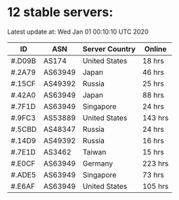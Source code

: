 # 12 stable servers:

Latest update at: Wed Jan 01 00:10:10 UTC 2020

| ID | ASN | Server Country | Online |
| -- | --- | -------------- | ------ |
| #.D09B | AS174 | United States | 18 hrs |
| #.2A79 | AS63949 | Japan | 46 hrs |
| #.15CF | AS49392 | Russia | 25 hrs |
| #.42A0 | AS63949 | Japan | 88 hrs |
| #.7F1D | AS63949 | Singapore | 24 hrs |
| #.9FC3 | AS53889 | United States | 143 hrs |
| #.5CBD | AS48347 | Russia | 24 hrs |
| #.14D9 | AS49392 | Russia | 16 hrs |
| #.7E1D | AS3462 | Taiwan | 15 hrs |
| #.E0CF | AS63949 | Germany | 223 hrs |
| #.ADE5 | AS63949 | Singapore | 73 hrs |
| #.E6AF | AS63949 | United States | 105 hrs |

